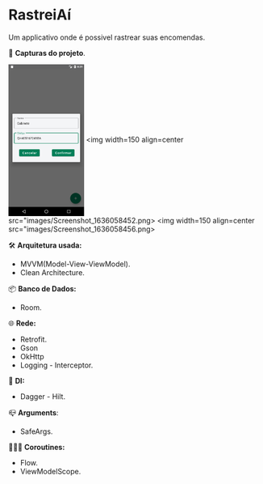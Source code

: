 # RastreiAí

Um applicativo onde é possivel rastrear suas encomendas.

📱 **Capturas do projeto**.

<p align="center">

<img width=150 align=center src="images/Screenshot_1636058392.png"></img>
<img width=150 align=center src="images/Screenshot_1636058452.png></img>
<img width=150 align=center src="images/Screenshot_1636058456.png></img>

</p>

🛠️ **Arquitetura usada:**

- MVVM(Model-View-ViewModel).
- Clean Architecture.

📦 **Banco de Dados:**

- Room.

🌐 **Rede:**

- Retrofit.
- Gson
- OkHttp
- Logging - Interceptor.

💉 **DI:**

- Dagger - Hilt.

📪 **Arguments**:

- SafeArgs.

🏃🏻‍♂️ **Coroutines:**

- Flow.
- ViewModelScope.